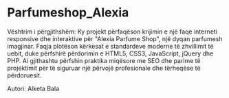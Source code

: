 # Parfumeshop_Alexia

Vështrim i përgjithshëm: Ky projekt përfaqëson krijimin e një faqe interneti responsive dhe interaktive për "Alexia Parfume Shop", një dyqan parfumesh imagjinar. Faqja plotëson kërkesat e standardeve moderne të zhvillimit të uebit, duke përfshirë përdorimin e HTML5, CSS3, JavaScript, jQuery dhe PHP. Ai gjithashtu përfshin praktika miqësore me SEO dhe parime të projektimit për të siguruar një përvojë profesionale dhe tërheqëse të përdoruesit.

Autori: Alketa Bala
